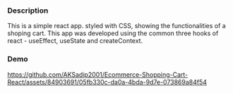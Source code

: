 ### Description
This is a simple react app. styled with CSS, showing the functionalities of a shoping cart. This app was developed using the common three hooks of react - useEffect, useState and createContext.

### Demo
https://github.com/AKSadip2001/Ecommerce-Shopping-Cart-React/assets/84903691/05fb330c-da0a-4bda-9d7e-073869a84f54

